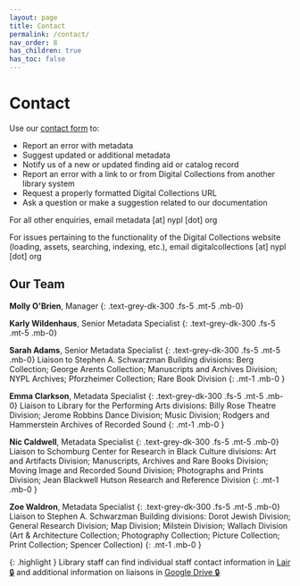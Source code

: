 ```yaml
---
layout: page
title: Contact
permalink: /contact/
nav_order: 8
has_children: true
has_toc: false
---
```


# Contact
Use our [contact form](/metadata-documentation/contact/form/) to:
- Report an error with metadata
- Suggest updated or additional metadata
- Notify us of a new or updated finding aid or catalog record
- Report an error with a link to or from Digital Collections from another library system
- Request a properly formatted Digital Collections URL
- Ask a question or make a suggestion related to our documentation

For all other enquiries, email metadata [at] nypl [dot] org

For issues pertaining to the functionality of the Digital Collections website (loading, assets, searching, indexing, etc.), email digitalcollections [at] nypl [dot] org

## Our Team

**Molly O'Brien**, Manager
{: .text-grey-dk-300 .fs-5 .mt-5 .mb-0}

**Karly Wildenhaus**, Senior Metadata Specialist
{: .text-grey-dk-300 .fs-5 .mt-5 .mb-0}

**Sarah Adams**, Senior Metadata Specialist
{: .text-grey-dk-300 .fs-5 .mt-5 .mb-0}
Liaison to Stephen A. Schwarzman Building divisions: Berg Collection; George Arents Collection; Manuscripts and Archives Division; NYPL Archives; Pforzheimer Collection; Rare Book Division
{: .mt-1 .mb-0 }

**Emma Clarkson**, Metadata Specialist
{: .text-grey-dk-300 .fs-5 .mt-5 .mb-0}
Liaison to Library for the Performing Arts divisions: Billy Rose Theatre Division; Jerome Robbins Dance Division; Music Division; Rodgers and Hammerstein Archives of Recorded Sound
{: .mt-1 .mb-0 }

**Nic Caldwell**, Metadata Specialist
{: .text-grey-dk-300 .fs-5 .mt-5 .mb-0}
Liaison to Schomburg Center for Research in Black Culture divisions: Art and Artifacts Division; Manuscripts, Archives and Rare Books Division; Moving Image and Recorded Sound Division; Photographs and Prints Division; Jean Blackwell Hutson Research and Reference Division
{: .mt-1 .mb-0 }

**Zoe Waldron**, Metadata Specialist
{: .text-grey-dk-300 .fs-5 .mt-5 .mb-0}
Liaison to Stephen A. Schwarzman Building divisions: Dorot Jewish Division; General Research Division; Map Division; Milstein Division; Wallach Division (Art & Architecture Collection; Photography Collection; Picture Collection; Print Collection; Spencer Collection)
{: .mt-1 .mb-0 }

{: .highlight }
Library staff can find individual staff contact information in [Lair 🔒](https://lair.nypl.org/-/departments/library-sites-and-services/research-libraries/metadata-services-unit) and additional information on liaisons in [Google Drive 🔒](https://docs.google.com/spreadsheets/d/1P-YDJigon640fTCLP4Ig4-zmzqrX88v5M24ShuxFNVY/edit) 
